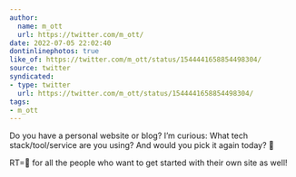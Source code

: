 ```yaml
---
author:
  name: m_ott
  url: https://twitter.com/m_ott/
date: 2022-07-05 22:02:40
dontinlinephotos: true
like_of: https://twitter.com/m_ott/status/1544441658854498304/
source: twitter
syndicated:
- type: twitter
  url: https://twitter.com/m_ott/status/1544441658854498304/
tags:
- m_ott
---
```


Do you have a personal website or blog? I’m curious: What tech stack/tool/service are you using? And would you pick it again today? 🤗 



RT=💚 for all the people who want to get started with their own site as well!